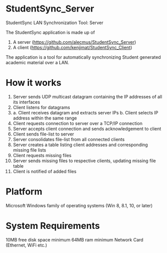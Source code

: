 # StudentSync_Server
StudentSync LAN Synchronization Tool: Server

The StudentSync application is made up of
1. A server (https://github.com/alecmus/StudentSync_Server)
2. A client (https://github.com/kenjjmat/StudentSync_Client)

The application is a tool for automatically synchronizing Student generated academic
material over a LAN.

How it works
============

1.  Server sends UDP multicast datagram containing the IP addresses of all its interfaces
2.  Client listens for datagrams
3.  a. Client receives datagram and extracts server IPs
    b. Client selects IP address within the same range
4.  Client requests connection to server over a TCP/IP connection
5.  Server accepts client connection and sends acknowledgement to client
6.  Client sends file-list to server
7.  Server consolidates file-list from all connected clients
8.  Server creates a table listing client addresses and corresponding missing file lists
9.  Client requests missing files
10. Server sends missing files to respective clients, updating missing file table
11. Client is notified of added files

Platform
========
Microsoft Windows family of operating systems (Win 8, 8.1, 10, or later)

System Requirements
===================
10MB free disk space minimum
64MB ram minimum
Network Card (Ethernet, WiFi etc.)
